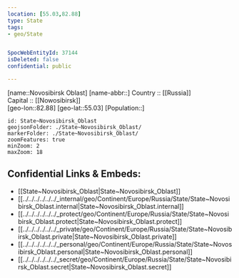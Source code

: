 ```yaml
---
location: [55.03,82.88] 
type: State
tags:
- geo/State


SpocWebEntityId: 37144
isDeleted: false
confidential: public

---
```

[name::Novosibirsk Oblast] 
[name-abbr::] 
Country :: [[Russia]]  
Capital :: [[Nowosibirsk]]  
[geo-lon::82.88] 
[geo-lat::55.03] 
[Population::] 



```leaflet
id: State~Novosibirsk_Oblast
geojsonFolder: ./State~Novosibirsk_Oblast/
markerFolder: ./State~Novosibirsk_Oblast/
zoomFeatures: true 
minZoom: 2 
maxZoom: 18
```


## Confidential Links & Embeds: 
- [[State~Novosibirsk_Oblast|State~Novosibirsk_Oblast]]  
- [[../../../../../../_internal/geo/Continent/Europe/Russia/State/State~Novosibirsk_Oblast.internal|State~Novosibirsk_Oblast.internal]] 
- [[../../../../../../_protect/geo/Continent/Europe/Russia/State/State~Novosibirsk_Oblast.protect|State~Novosibirsk_Oblast.protect]] 
- [[../../../../../../_private/geo/Continent/Europe/Russia/State/State~Novosibirsk_Oblast.private|State~Novosibirsk_Oblast.private]] 
- [[../../../../../../_personal/geo/Continent/Europe/Russia/State/State~Novosibirsk_Oblast.personal|State~Novosibirsk_Oblast.personal]] 
- [[../../../../../../_secret/geo/Continent/Europe/Russia/State/State~Novosibirsk_Oblast.secret|State~Novosibirsk_Oblast.secret]] 
